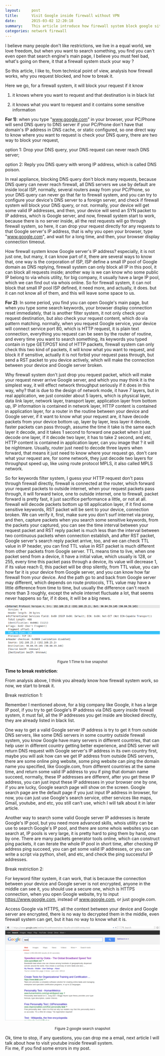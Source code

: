 ```yaml
---
layout:     post
title:      Visit Google inside firewall without VPN
date:       2015-03-02 12:20:18
summary:    This article introduce how firewall system block google site accessing, and how we can break its access limits.
categories: network firewall
---
```


I believe many people don't like restrictions, we live in a equal world, we love freedom, but when you want to search something, you find you can't even open that search engine's main page, I believe you must feel bad, what's going on there, it that a firewall system stuck your way ? 

So this article, I like to, from technical point of view, analysis how firewall works, why you request blocked, and how to break it.

Here we go, for a firewall system, it will block your request if it know 

 1.  it knows where you want to request and that destination is in black list
 
 2.  it knows what you want to request and it contains some sensitive information

**For 1)**: when you type "www.google.com" in your browser, your PC/Phone will send DNS query to DNS server if your PC/Phone don't have that domain's IP address in DNS cache, or static configured, so one direct way to know where you want to request is check your DNS query, there are two way to block your request, 

option 1: Drop your DNS query, your DNS request can never reach DNS server;

option 2: Reply you DNS query with wrong IP address, which is called DNS poison.

In real appliance, blocking DNS query don't block many requests, because DNS query can never reach firewall, all DNS servers we use by default are inside local ISP, normally, several routers away from your PC/Phone, so your DNS query can never go that far to firewall system, and you can try to configure your device's DNS server to a foreign server, and check if firewall system will block your DNS query, or not.
normally, your device will get some valid IP addresses, and then, your device will send an SYN packet to IP address, which is Google server, and now, firewall system start to work, because there is no server inside, all the rest requests will go through firewall system, so here, it can drop your request directly for any requests to that Google server's IP address, that is why you open your browser, type  "www.google.com", and wait for a long time, and then, your browser display connection timeout.

How firewall system know Google server's IP address? especially, it is not just one, but many, it can know part of it, there are several ways to know that, one way is the corporation of ISP, ISP define a small IP pool of Google domain as DNS replying, firewall system can only block all IP in this pool, it can block all requests inside; another way is we can know who some public IP belong to via whois utility, for big company, it usually have a large IP pool, which we can find out via whois online. So for firewall system, it can not block that small IP pool ISP defined, it need more, and actually, it does. but it can not know all of them, and this will leave some space to us.

**For 2)**: In some period, you find you can open Google's main page, but when you type some search keywords, your browser display connection reset immediately, that is another filter system, it not only check your request destination, but also check your request content, which do via pattern matching. normally, when you request Google service, your device will connect service port 80, which is HTTP request, it is plain text connection, everything you request can be seen by the router of routine, and every time you want to search something, its keywords you typed contain in type GET/POST kind of HTTP packets, firewall system can only check this two kind of packets, it will know what you want to request, and block it if sensitive, actually it is not forbid your request pass through, but send a RST packet to you device actively, which will make the connection between your device and Google server broken.

Why firewall system don't just drop you request packet, which will make your request never arrive Google server, and which you may think it is the simplest way, it will effect network throughput seriously if it does in this way, why? that is due to the design of network mode, it have 7 layers, but in real application, we just consider about 5 layers, which is physical layer, data link layer, network layer, transport layer, application layer from bottom up, IP information is contained in network layer, HTTP content is contained in application layer, for a router in the routine between your device and Google server, if it want to know what your request are, it have decode packets from your device bottom up, layer by layer, less layer it decode, faster packets can pass through, assume the time it take is the same each layer it decode, and it takes 1 second to forward one packet when it just decode one layer, if it decode two layer, it has to take 2 second, and etc, HTTP content is contained in application layer, can you image that ? it will be nightmare. Usually, router just need to decode three layers when forward, that means it just need to know where your request go, don't care what your request are, for some network, they just decode two layers for throughput speed up, like using route protocol MPLS, it also called MPLS network. 

So for keywords filter system, I guess your HTTP request don't pass through firewall directly, firewall is connected at the router, which forward your request packets to outside internet, when your request packets pass through, it will forward twice, one to outside internet, one to firewall, packet forward is pretty fast, it just sacrifice performance a little, or not at all. firewall will decode packets bottom up till application layer, if it find some sensitive keywords, RST packet will be sent to your device, connection broken. We can verify it, first, make sure you don't surf internet via proxy, and then, capture packets when you search some sensitive keywords, from the packets your captured, you can see the time interval between your request packet and RST reply packet is much less than the interval between two continuous packets when connection establish, and after RST packet, Google server's search reply packet arrive, too, and we can check TTL value in IP header, you can find TTL value in RST packet is much different from other packets from Google server. TTL means time to live, when one packet send from a device, it have a initial value, which usually is 128, or 255, every time this packet pass through a device, its value will decrease 1, if its value reach 0, this packet will be drop silently, from TTL value, you can how far it is your device from Google server,  and you can know how far firewall from your device. And the path go to and back from Google server may different, which depends on route protocols, TTL value may have a little difference from time to time, but usually the difference can't reach more than 3 roughly, except the whole internet fluctuate a lot, that seems never happens so far, if it does, it will be a big news.

![TTL](/images/ttl.png)  
<center><small>Figure 1:Time to live snapshot</small></center>


**Time to break restriction**:

From analysis above, I think you already know how firewall system work, so now, we start to break it.

Break restriction 1:

Remember I mentioned above, for a big company like Google, it has a large IP pool, if you try to get Google's IP address via DNS query inside firewall system, it must fail, all the IP addresses you get inside are blocked directly, they are already listed in black list. 

One way to get a valid Google server IP address is try to get it from outside DNS servers, like some DNS servers in some country outside firewall system, you know Google have many servers in different countries, that can help user in different country getting better experience, and DNS server will return DNS request with Google server's IP address in its own country first, maybe you will ask how can we get IP address from outside DNS servers, there are some online ping website, some ping website can ping the domain name you specified, like Google.com, from different countries at the same time, and return some valid IP address to you if ping that domain name succeed, normally, these IP addresses are different, after you get these IP address, you can just input these IP addresses in your browser one by one, if you are lucky, Google search page will show on the screen. Google search page are the default page if you just input IP address in browser, for now, you can just use Google's search service, other services like maps, Gmail, youtube, and etc, you still can't use, which I will talk about it in later article.

Another way to search some valid Google server IP addresses is iterate Google's IP pool, but you need more advanced skills, whois utility can be use to search Google's IP pool, and there are some whois websites you can search at, IP pools is very large, it is pretty hard to ping them by hand,  one by one. There are many packets generator tools online, which can construct ping packets, it can iterate the whole IP pool in short time, after checking IP address ping succeed, you can get some valid IP addresses, or you can write a script via python, shell, and etc, and check the ping successful IP addresses.

Break restriction 2:

For keyword filter system, it can work, that is because the connection between your device and Google server is not encrypted, anyone in the middle can see it, you should use a secure one, which is HTTPS connection, when you open Google website, try to input https://www.google.com, instead of www.google.com, or just google.com.

Access Google via HTTPS, all the context between your device and Google server are encrypted, there is no way to decrypted them in the middle, even firewall system can get, but it has no way to know what it is.

![google](/images/google.png)  
<center><small>Figure 2:google search snapshot</small></center>

Ok, time to stop, if any questions, you can drop me a email, next article I will talk about how to visit youtube inside firewall system.  
Fix me, if you find some errors in my post.

